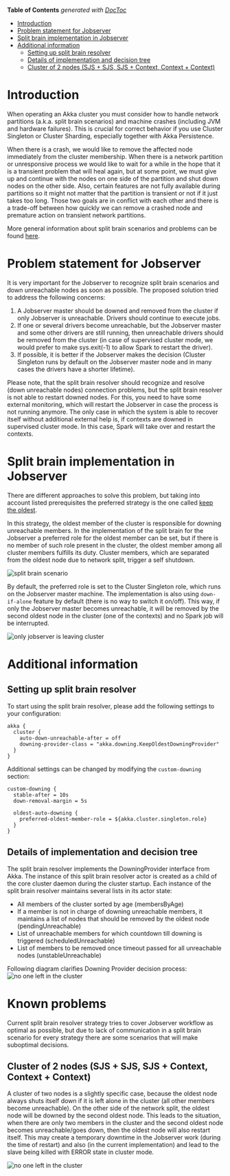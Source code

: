 <!-- START doctoc generated TOC please keep comment here to allow auto update -->
<!-- DON'T EDIT THIS SECTION, INSTEAD RE-RUN doctoc TO UPDATE -->
**Table of Contents**  *generated with [DocToc](https://github.com/thlorenz/doctoc)*

- [Introduction](#introduction)
- [Problem statement for Jobserver](#problem-statement-for-jobserver)
- [Split brain implementation in Jobserver](#split-brain-implementation-in-jobserver)
- [Additional information](#additional-information)
  - [Setting up split brain resolver](#setting-up-split-brain-resolver)
  - [Details of implementation and decision tree](#details-of-implementation-and-decision-tree)
  - [Cluster of 2 nodes (SJS + SJS, SJS + Context, Context + Context)](#cluster-of-2-nodes-sjs--sjs-sjs--context-context--context)

<!-- END doctoc generated TOC please keep comment here to allow auto update -->

# Introduction

When operating an Akka cluster you must consider how to handle network partitions (a.k.a. split brain scenarios)
and machine crashes (including JVM and hardware failures). This is crucial for correct behavior if you use
Cluster Singleton or Cluster Sharding, especially together with Akka Persistence.

When there is a crash, we would like to remove the affected node immediately from the cluster membership.
When there is a network partition or unresponsive process we would like to wait for a while in the hope that
it is a transient problem that will heal again, but at some point, we must give up and continue with the nodes
on one side of the partition and shut down nodes on the other side. Also, certain features are not fully
available during partitions so it might not matter that the partition is transient or not if it just takes
too long. Those two goals are in conflict with each other and there is a trade-off between how quickly we
can remove a crashed node and premature action on transient network partitions.

More general information about split brain scenarios and problems can be found [here](https://doc.akka.io/docs/akka-enhancements/current/split-brain-resolver.html).


# Problem statement for Jobserver

It is very important for the Jobserver to recognize split brain scenarios and down unreachable nodes as soon
as possible. The proposed solution tried to address the following concerns:
1. A Jobserver master should be downed and removed from the cluster if only Jobserver is unreachable. Drivers
should continue to execute jobs.
2. If one or several drivers become unreachable, but the Jobserver master and some other drivers are still running,
then unreachable drivers should be removed from the cluster (in case of supervised cluster mode, we would
prefer to make sys.exit(-1) to allow Spark to restart the driver).
3. If possible, it is better if the Jobserver makes the decision (Cluster Singleton runs by default
on the Jobserver master node and in many cases the drivers have a shorter lifetime).

Please note, that the split brain resolver should recognize and resolve (down unreachable nodes) connection problems,
but the split brain resolver is not able to restart downed nodes. For this, you need to have
some external monitoring, which will restart the Jobserver in case the process is not running anymore.
The only case in which the system is able to recover itself without additional external help is, if contexts
are downed in supervised cluster mode. In this case, Spark will take over and restart the contexts.

# Split brain implementation in Jobserver

There are different approaches to solve this problem, but taking into account listed prerequisites the
preferred strategy is the one called [keep the
oldest](https://doc.akka.io/docs/akka-enhancements/current/split-brain-resolver.html#keep-oldest).

In this strategy, the oldest member of the cluster is responsible for downing unreachable members.
In the implementation of the split brain for the Jobserver a preferred role for the oldest member can be set, but
if there is no member of such role present in the cluster, the oldest member among all cluster members
fulfills its duty.
Cluster members, which are separated from the oldest node due to network split, trigger a self shutdown.

![split brain scenario](images/split_brain_example.jpg)

By default, the preferred role is set to the Cluster Singleton role, which runs on the Jobserver master machine.
The implementation is also using `down-if-alone` feature by default (there is no way to switch it on/off). This way,
if only the Jobserver master becomes unreachable, it will be removed by the second oldest node in the cluster
(one of the contexts) and no Spark job will be interrupted.

![only jobserver is leaving cluster](images/split_brain_sjs_master.jpg)

# Additional information

## Setting up split brain resolver

To start using the split brain resolver, please add the following settings to your configuration:

```
akka {
  cluster {
    auto-down-unreachable-after = off
    downing-provider-class = "akka.downing.KeepOldestDowningProvider"
  }
}
```

Additional settings can be changed by modifying the `custom-downing` section:

```
custom-downing {
  stable-after = 10s
  down-removal-margin = 5s

  oldest-auto-downing {
    preferred-oldest-member-role = ${akka.cluster.singleton.role}
  }
}
```

## Details of implementation and decision tree

The split brain resolver implements the DowningProvider interface from Akka. The instance of this split brain resolver
actor is created as a child of the core cluster daemon during the cluster startup. Each instance of the split brain
resolver maintains several lists in its actor state:
- All members of the cluster sorted by age (membersByAge)
- If a member is not in charge of downing unreachable members, it maintains a list of nodes that should be
removed by the oldest node (pendingUnreachable)
- List of unreachable members for which countdown till downing is triggered (scheduledUnreachable)
- List of members to be removed once timeout passed for all unreachable nodes (unstableUnreachable)

Following diagram clarifies Downing Provider decision process:
![no one left in the cluster](images/split_brain_workflow.jpg)

# Known problems

Current split brain resolver strategy tries to cover Jobserver workflow as optimal
as possible, but due to lack of communication in a split brain scenario for every
strategy there are some scenarios that will make suboptimal decisions.

## Cluster of 2 nodes (SJS + SJS, SJS + Context, Context + Context)

A cluster of two nodes is a slightly specific case, because the oldest node always shuts itself down if it is left
alone in the cluster (all other members become unreachable). On the other side of the network split, the oldest
node will be downed by the second oldest node.
This leads to the situation, when there are only two members in the cluster and the second oldest node
becomes unreachable/goes down, then the oldest node will also restart itself. This may create a temporary
downtime in the Jobserver work (during the time of restart) and also (in the current implementation) and lead
to the slave being killed with ERROR state in cluster mode.

![no one left in the cluster](images/split_brain_downtime.jpg)



